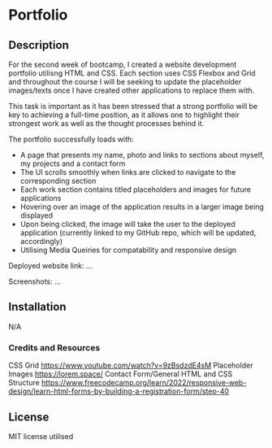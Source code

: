 #  Portfolio

## Description

For the second week of bootcamp, I created a website development portfolio utilisng HTML and CSS. Each section uses CSS Flexbox and Grid and throughout the course I will be seeking to update the placeholder images/texts once I have created other applications to replace them with. 

This task is important as it has been stressed that a strong portfolio will be key to achieving a full-time position, as it allows one to highlight their strongest work as well as the thought processes behind it. 

The portfolio successfully loads with:

* A page that presents my name, photo and links to sections about myself, my projects and a contact form
* The UI scrolls smoothly when links are clicked to navigate to the corresponding section
* Each work section contains titled placeholders and images for future applications
* Hovering over an image of the application results in a larger image being displayed 
* Upon being clicked, the image will take the user to the deployed application (currently linked to my GitHub repo, which will be updated, accordingly)
* Utilising Media Queiries for compatability and responsive design 


Deployed website link: ...

Screenshots: ...




## Installation

N/A



### Credits and Resources

CSS Grid https://www.youtube.com/watch?v=9zBsdzdE4sM
Placeholder Images https://lorem.space/
Contact Form/General HTML and CSS Structure https://www.freecodecamp.org/learn/2022/responsive-web-design/learn-html-forms-by-building-a-registration-form/step-40

## License

MIT license utilised 

